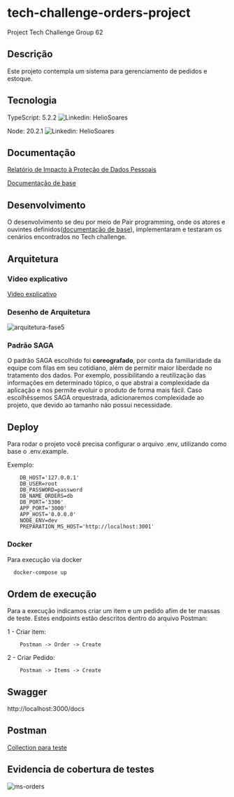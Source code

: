 # tech-challenge-orders-project

Project Tech Challenge Group 62

## Descrição

Este projeto contempla um sistema para gerenciamento de pedidos e estoque.
## Tecnologia

TypeScript: 5.2.2
![Linkedin: HelioSoares](https://shields.io/badge/TypeScript-3178C6?logo=TypeScript&logoColor=FFF&style=flat-square)

Node: 20.2.1
![Linkedin: HelioSoares](https://img.shields.io/badge/Node.js-43853D?style=for-the-badge&logo=node.js&logoColor=white)


## Documentação

[Relatório de Impacto à Proteção de Dados Pessoais](https://docs.google.com/document/d/1tj5SuWZX0O2eXeLHcBnM3qHz9IN51dWT/edit?usp=sharing&ouid=118087082707471708573&rtpof=true&sd=true)

[Documentação de base](https://docs.google.com/document/d/1tj5SuWZX0O2eXeLHcBnM3qHz9IN51dWT/edit?usp=sharing&ouid=118087082707471708573&rtpof=true&sd=true)

## Desenvolvimento

O desenvolvimento se deu por meio de Pair programming, onde os atores e ouvintes definidos([documentação de base](https://docs.google.com/document/d/1T5h---6pFPUxed4JcuHohJVm-L-NUCaBk-LMAonPDmI/edit?usp=sharing)), implementaram e testaram os cenários encontrados no Tech challenge.

## Arquitetura

### Video explicativo
[Video explicativo](https://youtu.be/5ypeCH3Io_s)

### Desenho de Arquitetura

![arquitetura-fase5](https://github.com/user-attachments/assets/c986236b-9e5e-4355-8ed6-b85d50d5e9e3)

### Padrão SAGA
O padrão SAGA escolhido foi <b>coreografado</b>, por conta da familiaridade da equipe com filas em seu cotidiano, além de permitir maior liberdade no tratamento dos dados.
Por exemplo, possibilitando a reutilização das informações em determinado tópico, o que abstrai a complexidade da aplicação e nos permite evoluir o produto de forma mais fácil.
Caso escolhêssemos SAGA orquestrada, adicionaremos complexidade ao projeto, que devido ao tamanho não possui necessidade.

## Deploy

Para rodar o projeto você precisa configurar o arquivo .env, utilizando como base o .env.example.

Exemplo:
```env
    DB_HOST='127.0.0.1'
    DB_USER=root
    DB_PASSWORD=password
    DB_NAME_ORDERS=db
    DB_PORT='3306'
    APP_PORT='3000'
    APP_HOST='0.0.0.0'
    NODE_ENV=dev
    PREPARATION_MS_HOST='http://localhost:3001'
```


### Docker

Para execução via docker

```bash
  docker-compose up
```

## Ordem de execução

Para a execução indicamos criar um item e um pedido afim de ter massas de teste. Estes endpoints estão descritos dentro do arquivo Postman:

1 - Criar item:
```
    Postman -> Order -> Create
```

2 - Criar Pedido:
```
    Postman -> Items -> Create
```

## Swagger

http://localhost:3000/docs
## Postman

[Collection para teste](https://github.com/denilsonos/tech-challenge-orders-project-ms-orders/blob/main/MS%20Orders.postman_collection.json)

## Evidencia de cobertura de testes

![ms-orders](https://github.com/denilsonos/tech-challenge-orders-project-ms-orders/assets/143292502/d62b0977-aeea-48ba-8619-01896e38acc9)
